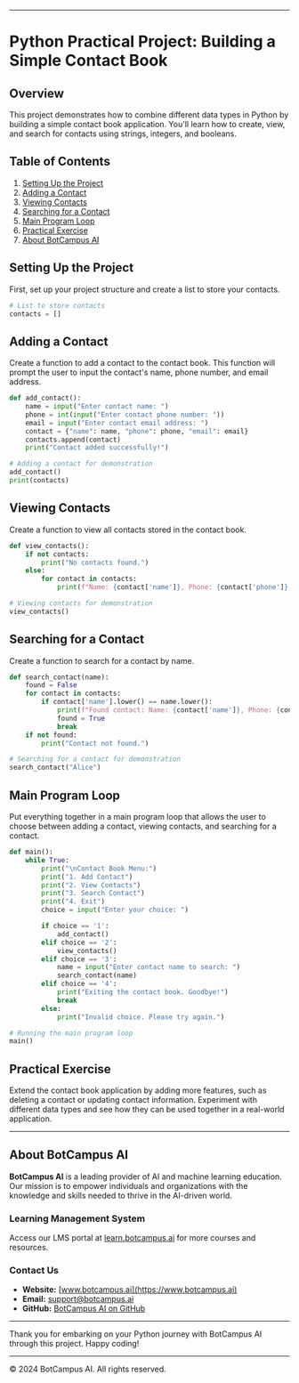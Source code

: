 
---

# Python Practical Project: Building a Simple Contact Book

## Overview
This project demonstrates how to combine different data types in Python by building a simple contact book application. You'll learn how to create, view, and search for contacts using strings, integers, and booleans.

## Table of Contents
1. [Setting Up the Project](#setting-up-the-project)
2. [Adding a Contact](#adding-a-contact)
3. [Viewing Contacts](#viewing-contacts)
4. [Searching for a Contact](#searching-for-a-contact)
5. [Main Program Loop](#main-program-loop)
6. [Practical Exercise](#practical-exercise)
7. [About BotCampus AI](#about-botcampus-ai)

## Setting Up the Project
First, set up your project structure and create a list to store your contacts.

```python
# List to store contacts
contacts = []
```

## Adding a Contact
Create a function to add a contact to the contact book. This function will prompt the user to input the contact's name, phone number, and email address.

```python
def add_contact():
    name = input("Enter contact name: ")
    phone = int(input("Enter contact phone number: "))
    email = input("Enter contact email address: ")
    contact = {"name": name, "phone": phone, "email": email}
    contacts.append(contact)
    print("Contact added successfully!")

# Adding a contact for demonstration
add_contact()
print(contacts)
```

## Viewing Contacts
Create a function to view all contacts stored in the contact book.

```python
def view_contacts():
    if not contacts:
        print("No contacts found.")
    else:
        for contact in contacts:
            print(f"Name: {contact['name']}, Phone: {contact['phone']}, Email: {contact['email']}")

# Viewing contacts for demonstration
view_contacts()
```

## Searching for a Contact
Create a function to search for a contact by name.

```python
def search_contact(name):
    found = False
    for contact in contacts:
        if contact['name'].lower() == name.lower():
            print(f"Found contact: Name: {contact['name']}, Phone: {contact['phone']}, Email: {contact['email']}")
            found = True
            break
    if not found:
        print("Contact not found.")

# Searching for a contact for demonstration
search_contact("Alice")
```

## Main Program Loop
Put everything together in a main program loop that allows the user to choose between adding a contact, viewing contacts, and searching for a contact.

```python
def main():
    while True:
        print("\nContact Book Menu:")
        print("1. Add Contact")
        print("2. View Contacts")
        print("3. Search Contact")
        print("4. Exit")
        choice = input("Enter your choice: ")

        if choice == '1':
            add_contact()
        elif choice == '2':
            view_contacts()
        elif choice == '3':
            name = input("Enter contact name to search: ")
            search_contact(name)
        elif choice == '4':
            print("Exiting the contact book. Goodbye!")
            break
        else:
            print("Invalid choice. Please try again.")

# Running the main program loop
main()
```

## Practical Exercise
Extend the contact book application by adding more features, such as deleting a contact or updating contact information. Experiment with different data types and see how they can be used together in a real-world application.

---
## About BotCampus AI

**BotCampus AI** is a leading provider of AI and machine learning education. Our mission is to empower individuals and organizations with the knowledge and skills needed to thrive in the AI-driven world.

### Learning Management System

Access our LMS portal at [learn.botcampus.ai](https://learn.botcampus.ai) for more courses and resources.

### Contact Us

- **Website:** [www.botcampus.ai](https://www.botcampus.ai)
- **Email:** support@botcampus.ai
- **GitHub:** [BotCampus AI on GitHub](https://github.com/Bot-Campus-AI/Python-Fundamentals)

---

Thank you for embarking on your Python journey with BotCampus AI through this project. Happy coding!

---

© 2024 BotCampus AI. All rights reserved.
